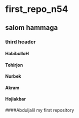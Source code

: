 # first_repo_n54
## salom hammaga
### third header
#### HabibulloH
#### Tohirjon
#### Nurbek
#### Akram
#### Hojiakbar
####Abduljalil
my first repository
